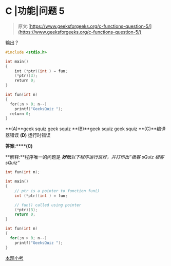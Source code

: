 # C |功能|问题 5

> 原文:[https://www.geeksforgeeks.org/c-functions-question-5/](https://www.geeksforgeeks.org/c-functions-question-5/)

输出？

```cpp
#include <stdio.h>

int main()
{
    int (*ptr)(int ) = fun;
    (*ptr)(3);
    return 0;
}

int fun(int n)
{
  for(;n > 0; n--)
    printf("GeeksQuiz ");
  return 0;
}
```

**(A)**geek squiz geek squiz
**(B)**geek squiz geek squiz
**(C)**编译器错误
**(D)** 运行时错误

**答案:****(C)**

**解释:**程序唯一的问题是 ***好玩**以下程序运行良好，并打印出“极客 sQuiz 极客 sQuiz”*

```cpp
int fun(int n);

int main()
{
    // ptr is a pointer to function fun()
    int (*ptr)(int ) = fun;

    // fun() called using pointer 
    (*ptr)(3);
    return 0;
}

int fun(int n)
{
  for(;n > 0; n--)
    printf("GeeksQuiz ");
}

```

[本题小考](https://www.geeksforgeeks.org/functions-properties-and-types-injective-surjective-bijective/)